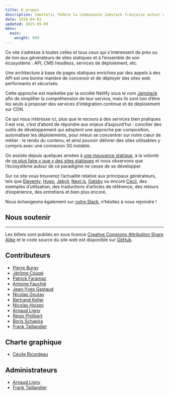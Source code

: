 ```yaml
---
title: À propos
description: Jamstatic fédère la communauté Jamstack française autour d'articles et d'évènements à propos des générateurs statiques, des CMS headless et des API tierces.
date: 2016-04-01
updated: 2025-09-09
menu:
  main:
    weight: 999
---
```

Ce site s’adresse à toutes celles et tous ceux qui s’intéressent de près ou de loin aux générateurs de sites statiques et à l’ensemble de son écosystème : API, CMS headless, services de déploiement, etc.

Une architecture à base de pages statiques enrichies par des appels à des API est une bonne manière de concevoir et de déployer des sites web performants et sécurisés.

Cette approche est marketée par la société Netlify sous le nom [Jamstack](page:post/5-raisons-de-tester-la-jamstack) afin de simplifier la compréhension de leur service, mais ils sont loin d’être les seuls à proposer des services d’intégration continue et de déploiement sur CDN.

Ce qui nous intéresse ici, plus que le recours à des services bien pratiques il est vrai, c’est d’abord de répondre aux enjeux d’aujourd’hui : concilier des outils de développement qui adoptent une approche par composition, automatiser les déploiements, pour mieux se concentrer sur notre cœur de métier : le rendu du contenu, et ainsi pouvoir délivrer des sites utilisables y compris avec une connexion 3G instable.

On assiste depuis quelques années à [une mouvance statique](https://frank.taillandier.me/2016/03/08/les-gestionnaires-de-contenu-statique/), à la volonté de [ne plus faire « que » des sites statiques](https://arnaudligny.fr/blog/arretez-de-faire-des-sites-dynamiques/) et nous observons que l’écosystème autour de ce paradigme ne cesse de se développer.

Sur ce site vous trouverez l’actualité relative aux principaux générateurs, tels que [Eleventy](/categories/eleventy/ "Catégorie Eleventy"), [Hugo](/categories/hugo/ "Catégorie Hugo"), [Jekyll](/categories/jekyll/ "Catégorie Jekyll"), [Next.js](/categories/nextjs/ "Catégorie Next.js"), [Gatsby](/categories/gatsby/ "Catégorie Gatsby") ou encore [Cecil](/categories/cecil/ "Catégorie Cecil"), des exemples d’utilisation, des traductions d’articles de référence, des retours d’expérience, des entretiens et bien plus encore.

Nous échangeons également sur [notre Slack](https://jamstatic.fr/slack), n’hésitez à nous rejoindre !

## Nous soutenir

<script src="https://opencollective.com/jamstatic/banner.js"></script>

---

Les billets sont publiés en sous licence [Creative Commons Attribution Share Alike](https://creativecommons.org/licenses/by-sa/4.0/) et le code source du site web est disponible sur [GitHub](https://github.com/jamstatic/jamstatic-fr).

## Contributeurs

- [Pierre Burgy](https://strapi.io)
- [Jérôme Coupé](https://www.webstoemp.com)
- [Patrick Faramaz](https://www.goodmotion.fr)
- [Antoine Fauchié](https://www.quaternum.net)
- [Jean-Yves Gastaud](https://gastaud.io)
- [Nicolas Goutay](https://phacks.dev)
- [Bertrand Keller](https://bertrandkeller.info)
- [Nicolas Hoizey](https://nicolas-hoizey.com)
- [Arnaud Ligny](https://arnaudligny.fr)
- [Régis Philibert](https://regisphilibert.com/fr/)
- [Boris Schapira](https://boris.schapira.dev)
- [Frank Taillandier](https://frank.taillandier.me)

## Charte graphique

- [Cécile Ricordeau](https://www.cecillie.fr)

## Administrateurs

- [Arnaud Ligny](https://arnaudligny.fr)
- [Frank Taillandier](https://frank.taillandier.me)
